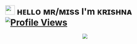 # <img src="https://raw.githubusercontent.com/MartinHeinz/MartinHeinz/master/wave.gif" width="30px"> ʜᴇʟʟᴏ ᴍʀ/ᴍɪss I'm ᴋʀɪsʜɴᴀ  [![Profile Views](https://komarev.com/ghpvc/?username=AsmSafone&style=for-the-badge)](https://telegram.me/NO_LOVE_I_HATE_LOVE)

<p align="center">
  <a href="https://telegram.me/Ajanabee_Duniya"><img src="https://user-images.githubusercontent.com/77770753/117139498-f081c400-adc9-11eb-9aaf-f895a54ecc67.gif"></a>
